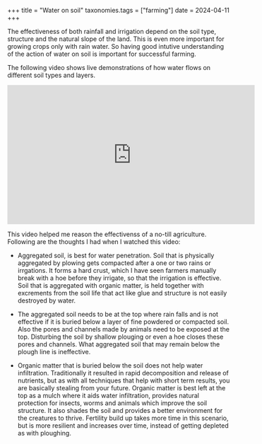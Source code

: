 +++
title = "Water on soil"
taxonomies.tags = ["farming"]
date = 2024-04-11
+++

The effectiveness of both rainfall and irrigation depend on the soil type, structure and the natural slope of the land. This is even more important for growing crops only with rain water. So having good intutive understanding of the action of water on soil is important for successful farming.

The following video shows live demonstrations of how water flows on different soil types and layers.

<iframe width="560" height="315" src="https://www.youtube-nocookie.com/embed/ego2FkuQwxc?si=fl8l_LETyKWh4vNo" title="YouTube video player" frameborder="0" allow="accelerometer; autoplay; clipboard-write; encrypted-media; gyroscope; picture-in-picture; web-share" referrerpolicy="strict-origin-when-cross-origin" allowfullscreen></iframe>

This video helped me reason the effectivenss of a no-till agriculture. Following are the thoughts I had when I watched this video:

* Aggregated soil, is best for water penetration. Soil that is physically aggregated by plowing gets compacted after a one or two rains or irrgations. It forms a hard crust, which I have seen farmers manually break with a hoe before they irrigate, so that the irrigation is effective. Soil that is aggregated with organic matter, is held together with excrements from the soil life that act like glue and structure is not easily destroyed by water.

* The aggregated soil needs to be at the top where rain falls and is not effective if it is buried below a layer of fine powdered or compacted soil. Also the pores and channels made by animals need to be exposed at the top. Disturbing the soil by shallow plouging or even a hoe closes these pores and channels. What aggregated soil that may remain below the plough line is ineffective.

* Organic matter that is buried below the soil does not help water infiltration. Traditionally it resulted in rapid decomposition and release of nutrients, but as with all techniques that help with short term results, you are basically stealing from your future. Organic matter is best left at the top as a mulch where it aids water infiltration, provides natural protection for insects, worms and animals which improve the soil structure. It also shades the soil and provides a better environment for the creatures to thrive. Fertility build up takes more time in this scenario, but is more resilient and increases over time, instead of getting depleted as with ploughing.
